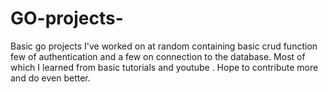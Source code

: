 # GO-projects-
Basic go projects I've worked on at random containing basic crud function few of authentication and a few on connection to the database. Most of which I learned from basic tutorials and youtube . Hope to contribute more and do even better.

